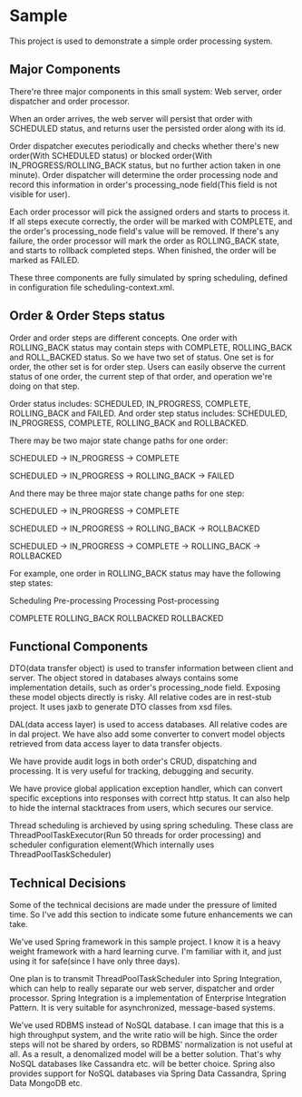 # Sample
This project is used to demonstrate a simple order processing system.

## Major Components
There're three major components in this small system: Web server, order dispatcher and order processor.

When an order arrives, the web server will persist that order with SCHEDULED status, and returns user the persisted order along with its id.

Order dispatcher executes periodically and checks whether there's new order(With SCHEDULED status) or blocked order(With IN_PROGRESS/ROLLING_BACK status, but no further action taken in one minute). Order dispatcher will determine the order processing node and record this information in order's processing_node field(This field is not visible for user).

Each order processor will pick the assigned orders and starts to process it. If all steps execute correctly, the order will be marked with COMPLETE, and the order's processing_node field's value will be removed. If there's any failure, the order processor will mark the order as ROLLING_BACK state, and starts to rollback completed steps. When finished, the order will be marked as FAILED.

These three components are fully simulated by spring scheduling, defined in configuration file scheduling-context.xml.

## Order & Order Steps status
Order and order steps are different concepts. One order with ROLLING_BACK status may contain steps with COMPLETE, ROLLING_BACK and ROLL_BACKED status. So we have two set of status. One set is for order, the other set is for order step. Users can easily observe the current status of one order, the current step of that order, and operation we're doing on that step.


Order status includes: SCHEDULED, IN_PROGRESS, COMPLETE, ROLLING_BACK and FAILED. And order step status includes: SCHEDULED, IN_PROGRESS, COMPLETE, ROLLING_BACK and ROLLBACKED.

There may be two major state change paths for one order:

SCHEDULED -> IN_PROGRESS -> COMPLETE

SCHEDULED -> IN_PROGRESS -> ROLLING_BACK -> FAILED

And there may be three major state change paths for one step:

SCHEDULED -> IN_PROGRESS -> COMPLETE

SCHEDULED -> IN_PROGRESS -> ROLLING_BACK -> ROLLBACKED

SCHEDULED -> IN_PROGRESS -> COMPLETE -> ROLLING_BACK -> ROLLBACKED


For example, one order in ROLLING_BACK status may have the following step states:

Scheduling    Pre-processing Processing     Post-processing

COMPLETE      ROLLING_BACK   ROLLBACKED     ROLLBACKED

## Functional Components
DTO(data transfer object) is used to transfer information between client and server. The object stored in databases always contains some implementation details, such as order's processing_node field. Exposing these model objects directly is risky. All relative codes are in rest-stub project. It uses jaxb to generate DTO classes from xsd files.

DAL(data access layer) is used to access databases. All relative codes are in dal project. We have also add some converter to convert model objects retrieved from data access layer to data transfer objects.

We have provide audit logs in both order's CRUD, dispatching and processing. It is very useful for tracking, debugging and security.

We have provice global application exception handler, which can convert specific exceptions into responses with correct http status. It can also help to hide the internal stacktraces from users, which secures our service.

Thread scheduling is archieved by using spring scheduling. These class are ThreadPoolTaskExecutor(Run 50 threads for order processing) and scheduler configuration element(Which internally uses ThreadPoolTaskScheduler)

## Technical Decisions
Some of the technical decisions are made under the pressure of limited time. So I've add this section to indicate some future enhancements we can take.

We've used Spring framework in this sample project. I know it is a heavy weight framework with a hard learning curve. I'm familiar with it, and just using it for safe(since I have only three days).

One plan is to transmit ThreadPoolTaskScheduler into Spring Integration, which can help to really separate our web server, dispatcher and order processor. Spring Integration is a implementation of Enterprise Integration Pattern. It is very suitable for asynchronized, message-based systems.

We've used RDBMS instead of NoSQL database. I can image that this is a high throughput system, and the write ratio will be high. Since the order steps will not be shared by orders, so RDBMS' normalization is not useful at all. As a result, a denomalized model will be a better solution. That's why NoSQL databases like Cassandra etc. will be better choice. Spring also provides support for NoSQL databases via Spring Data Cassandra, Spring Data MongoDB etc.